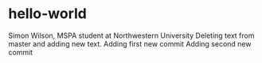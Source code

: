# hello-world

Simon Wilson, MSPA student at Northwestern University 
Deleting text from master and adding new text.
Adding first new commit
Adding second new commit
